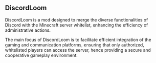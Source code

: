 DiscordLoom
-
DiscordLoom is a mod designed to merge the diverse functionalities of Discord with the Minecraft server whitelist, enhancing the efficiency of administrative actions.

The main focus of DiscordLoom is to facilitate efficient integration of the gaming and communication platforms, ensuring that only authorized, whitelisted players can access the server, hence providing a secure and cooperative gameplay environment.
